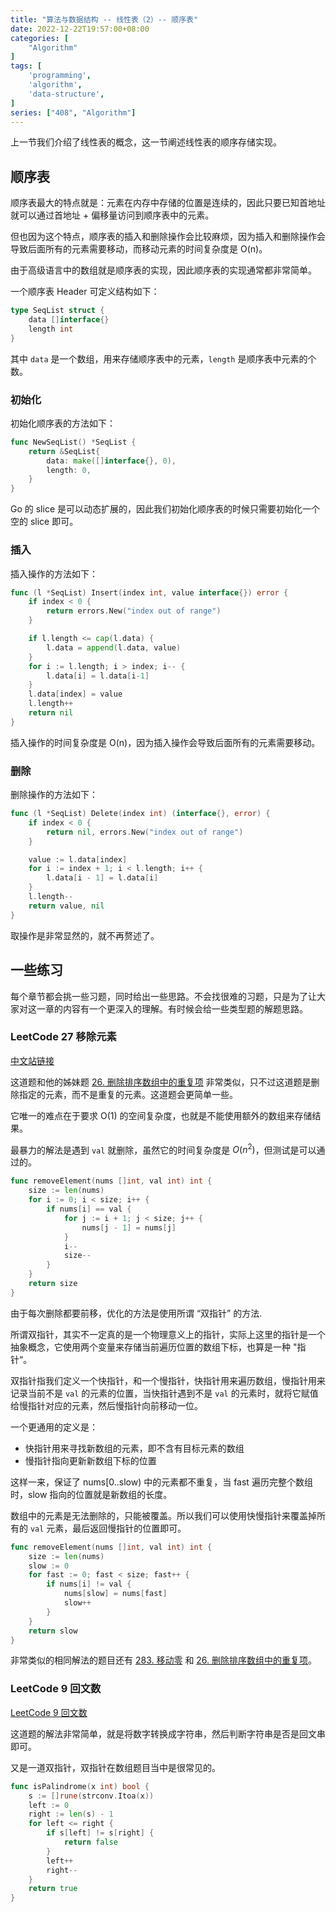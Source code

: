 ```yaml
---
title: "算法与数据结构 -- 线性表（2）-- 顺序表"
date: 2022-12-22T19:57:00+08:00
categories: [
    "Algorithm"
]
tags: [
    'programming',
    'algorithm',
    'data-structure',
]
series: ["408", "Algorithm"]
---
```


上一节我们介绍了线性表的概念，这一节阐述线性表的顺序存储实现。

## 顺序表

顺序表最大的特点就是：元素在内存中存储的位置是连续的，因此只要已知首地址就可以通过首地址 + 偏移量访问到顺序表中的元素。

但也因为这个特点，顺序表的插入和删除操作会比较麻烦，因为插入和删除操作会导致后面所有的元素需要移动，而移动元素的时间复杂度是 O(n)。

由于高级语言中的数组就是顺序表的实现，因此顺序表的实现通常都非常简单。

一个顺序表 Header 可定义结构如下：

```go
type SeqList struct {
    data []interface{}
    length int
}
```

其中 `data` 是一个数组，用来存储顺序表中的元素，`length` 是顺序表中元素的个数。

### 初始化

初始化顺序表的方法如下：

```go
func NewSeqList() *SeqList {
    return &SeqList{
        data: make([]interface{}, 0),
        length: 0,
    }
}
```

Go 的 slice 是可以动态扩展的，因此我们初始化顺序表的时候只需要初始化一个空的 slice 即可。

### 插入

插入操作的方法如下：

```go
func (l *SeqList) Insert(index int, value interface{}) error {
    if index < 0 {
        return errors.New("index out of range")
    }

    if l.length <= cap(l.data) {
        l.data = append(l.data, value)
    }
    for i := l.length; i > index; i-- {
        l.data[i] = l.data[i-1]
    }
    l.data[index] = value
    l.length++
    return nil
}
```

插入操作的时间复杂度是 O(n)，因为插入操作会导致后面所有的元素需要移动。

### 删除

删除操作的方法如下：

```go
func (l *SeqList) Delete(index int) (interface{}, error) {
    if index < 0 {
        return nil, errors.New("index out of range")
    }

    value := l.data[index]
    for i := index + 1; i < l.length; i++ {
        l.data[i - 1] = l.data[i]
    }
    l.length--
    return value, nil
}
```

取操作是非常显然的，就不再赘述了。

## 一些练习

每个章节都会挑一些习题，同时给出一些思路。不会找很难的习题，只是为了让大家对这一章的内容有一个更深入的理解。有时候会给一些类型题的解题思路。

### LeetCode 27 移除元素

[中文站链接](https://leetcode-cn.com/problems/remove-element/)

这道题和他的姊妹题 [26. 删除排序数组中的重复项](https://leetcode-cn.com/problems/remove-duplicates-from-sorted-array/) 非常类似，只不过这道题是删除指定的元素，而不是重复的元素。这道题会更简单一些。

它唯一的难点在于要求 O(1) 的空间复杂度，也就是不能使用额外的数组来存储结果。

最暴力的解法是遇到 `val` 就删除，虽然它的时间复杂度是 $O(n^2)$，但测试是可以通过的。

```go
func removeElement(nums []int, val int) int {
    size := len(nums)
    for i := 0; i < size; i++ {
        if nums[i] == val {
            for j := i + 1; j < size; j++ {
                nums[j - 1] = nums[j]
            }
            i--
            size--
        }
    }
    return size
}
```

由于每次删除都要前移，优化的方法是使用所谓 “双指针” 的方法.

所谓双指针，其实不一定真的是一个物理意义上的指针，实际上这里的指针是一个抽象概念，它使用两个变量来存储当前遍历位置的数组下标，也算是一种 "指针“。

双指针指我们定义一个快指针，和一个慢指针，快指针用来遍历数组，慢指针用来记录当前不是 `val` 的元素的位置，当快指针遇到不是 `val` 的元素时，就将它赋值给慢指针对应的元素，然后慢指针向前移动一位。

一个更通用的定义是：

- 快指针用来寻找新数组的元素，即不含有目标元素的数组
- 慢指针指向更新新数组下标的位置

这样一来，保证了 nums[0..slow) 中的元素都不重复，当 fast 遍历完整个数组时，slow 指向的位置就是新数组的长度。

数组中的元素是无法删除的，只能被覆盖。所以我们可以使用快慢指针来覆盖掉所有的 `val` 元素，最后返回慢指针的位置即可。

```go
func removeElement(nums []int, val int) int {
    size := len(nums)
    slow := 0
    for fast := 0; fast < size; fast++ {
        if nums[i] != val {
            nums[slow] = nums[fast]
            slow++
        }
    }
    return slow
}
```

非常类似的相同解法的题目还有 [283. 移动零](https://leetcode-cn.com/problems/move-zeroes/) 和 [26. 删除排序数组中的重复项](https://leetcode-cn.com/problems/remove-duplicates-from-sorted-array/)。

### LeetCode 9 回文数

[LeetCode 9 回文数](https://leetcode-cn.com/problems/palindrome-number/)

这道题的解法非常简单，就是将数字转换成字符串，然后判断字符串是否是回文串即可。

又是一道双指针，双指针在数组题目当中是很常见的。

```go
func isPalindrome(x int) bool {
    s := []rune(strconv.Itoa(x))
    left := 0
    right := len(s) - 1
    for left <= right {
        if s[left] != s[right] {
            return false
        }
        left++
        right--
    }
    return true
}
```